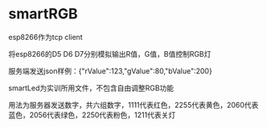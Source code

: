 # smartRGB

esp8266作为tcp client

将esp8266的D5 D6 D7分别模拟输出R值，G值，B值控制RGB灯

服务端发送json样例：{"rValue":123,"gValue":80,"bValue":200}

smartLed为实训所用文件，不包含自由调整RGB功能

用法为服务器发送数字，共六组数字，1111代表红色，2255代表黄色，2060代表蓝色，2056代表绿色，2250代表粉色，1211代表关灯
